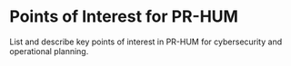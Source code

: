 # Points of Interest for PR-HUM

List and describe key points of interest in PR-HUM for cybersecurity and operational planning.
